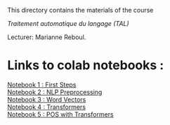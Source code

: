 
This directory contains the materials of the course

*Traitement automatique du langage (TAL)*

Lecturer: Marianne Reboul.

# Links to colab notebooks :
[Notebook 1 : First Steps](https://colab.research.google.com/drive/1l6FrC5oXpha66KglFXfNh2EwXGs62aRa?usp=sharing)
<br>[Notebook 2 : NLP Preprocessing](https://colab.research.google.com/drive/15bauUGnffDtzrkyAlXwkCGPRLxJPbKIa?usp=sharing)
<br>[Notebook 3 : Word Vectors](https://colab.research.google.com/drive/1vljtCs-HW_OmYW78KhMu7aexDX8nrnAu?usp=sharing)
<br>[Notebook 4 : Transformers](https://colab.research.google.com/drive/16J5BXKegKjMDe48MD4uJBg9U_7PEkcuV?usp=sharing)
<br>[Notebook 5 : POS with Transformers](https://colab.research.google.com/drive/1-7_gMG_oQmD8wvU0FGNDk_UDcO3dAh7X?usp=sharing)
